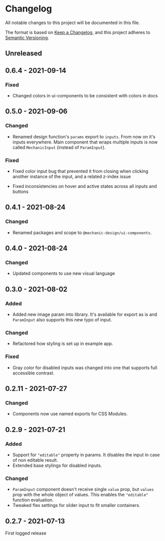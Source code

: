 # Changelog

All notable changes to this project will be documented in this file.

The format is based on [Keep a Changelog](https://keepachangelog.com/en/1.0.0/),
and this project adheres to [Semantic Versioning](https://semver.org/spec/v2.0.0.html).

## Unreleased

## 0.6.4 - 2021-09-14

### Fixed

- Changed colors in ui-components to be consistent with colors in docs

## 0.5.0 - 2021-09-06

### Changed

- Renamed design function's `params` export to `inputs`. From now on it's inputs everywhere. Main component that wraps multiple inputs is now called `MechanicInput` (instead of `ParamInput`).

### Fixed

- Fixed color input bug that prevented it from closing when clicking another instance of the input, and a related z-index issue

- Fixed inconsistencies on hover and active states across all inputs and buttons

## 0.4.1 - 2021-08-24

### Changed

- Renamed packages and scope to `@mechanic-design/ui-components`.

## 0.4.0 - 2021-08-24

### Changed

- Updated components to use new visual language

## 0.3.0 - 2021-08-02

### Added

- Added new image param into library. It's available for export as is and `ParamInput` also supports this new typo of input.

### Changed

- Refactored how styling is set up in example app.

### Fixed

- Gray color for disabled inputs was changed into one that supports full accessible contrast.

## 0.2.11 - 2021-07-27

### Changed

- Components now use named exports for CSS Modules.

## 0.2.9 - 2021-07-21

### Added

- Support for `"editable"` property in params. It disables the input in case of non editable result.
- Extended base stylings for disabled inputs.

### Changed

- `ParamInput` component doesn't receive single `value` prop, but `values` prop with the whole object of values. This enables the `"editable"` function evaluation.
- Tweaked flex settings for slider input to fit smaller containers.

## 0.2.7 - 2021-07-13

First logged release

